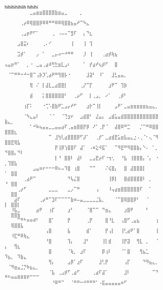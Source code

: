 hihihihihiih
hihihi
⠀⠀⠀⠀⠀⠀⠀⠀⣀⣤⣶⣶⣿⣿⣿⣿⣷⣶⣤⣀⠀⠀⠀⠀⡀⠀⠀⠀⠀⠀⠀⠀⠀⠀⠀⠀⠀⠀⠀⠀⠀⠀⠀⠀⠀⠀⠀⠀⠀⠀⠀⠀⠀⠀⠀⠀⠀⠀⠀⠀
⠀⠀⠀⠀⠀⢀⡴⠿⢿⣿⣿⡿⠿⠿⠛⠛⠿⠿⢿⣿⣿⣦⣤⠞⠉⠳⣄⠀⠀⠀⠀⠀⠀⠀⠀⠀⠀⠀⠀⠀⠀⠀⠀⠀⠀⠀⠀⠀⠀⠀⠀⠀⠀⠀⠀⠀⠀⠀⠀⠀
⠀⠀⠀⠀⠀⢀⣠⡶⠟⠋⠁⠀⠀⠀⠀⢀⠀⠠⠤⠤⠉⣻⠏⠀⠀⡄⠙⣆⠀⠀⠀⠀⠀⠀⠀⠀⠀⠀⠀⠀⠀⠀⠀⠀⠀⠀⠀⠀⠀⠀⠀⠀⠀⠀⠀⠀⠀⠀⠀⠀
⠀⠀⠀⠀⣠⣿⣭⠆⠀⠀⠀⠀⢀⠄⠊⠀⠀⠀⠀⠀⠀⢸⠀⠀⠀⢸⠀⢹⠀⠀⠀⠀⠀⠀⠀⠀⠀⠀⠀⠀⠀⠀⠀⠀⠀⠀⠀⠀⠀⠀⠀⠀⠀⠀⠀⠀⠀⠀⠀⠀
⠀⠀⠀⠀⣩⡾⠁⠀⠀⠀⡠⠀⠁⠀⠀⣀⡤⠴⠒⠚⠛⠛⠀⠀⠀⡸⠀⢸⠀⠀⠀⢀⣴⡾⢷⣦⠀⠀⠀⠀⠀⠀⠀⠀⠀⠀⠀⠀⠀⠀⠀⠀⠀⠀⠀⠀⠀⠀⠀⠀
⢤⣤⡶⠛⠁⠀⠀⡀⠐⠀⣀⣤⢀⣴⠾⢛⣓⣶⣇⣠⠆⠀⠀⠀⠀⠁⠀⡞⣴⠞⢦⡾⠋⠀⠀⣿⠀⠀⠀⠀⠀⠀⠀⠀⠀⠀⠀⠀⠀⠀⠀⠀⠀⠀⠀⠀⠀⠀⠀⠀
⠀⠈⠉⠛⠛⠒⠚⠒⣿⠉⢠⡷⡹⢁⣴⠟⠛⢻⣿⡧⠐⠀⠀⠀⠀⠀⣸⣽⠃⠀⠸⠁⠀⠀⣸⣃⣤⣤⡀⠀⠀⠀⠀⠀⠀⠀⠀⠀⠀⠀⠀⠀⠀⠀⠀⠀⠀⠀⠀⠀
⠀⠀⠀⠀⠀⠀⠀⠀⢿⠀⠌⠀⡇⣼⣇⣀⣴⣿⣿⡇⠀⠀⠀⠀⢀⡜⠉⡏⠀⠀⠀⠀⠀⣰⠟⠉⠀⢹⡷⠀⠀⠀⠀⠀⠀⠀⠀⠀⠀⠀⠀⠀⠀⠀⠀⠀⠀⠀⠀⠀
⠀⠀⠀⠀⠀⠀⠀⠀⣾⠀⠀⠀⡅⣿⣿⣿⣿⣿⣿⠃⠀⠀⢀⡴⠋⠀⠀⡇⢀⣠⡀⠀⠔⠁⠀⠀⢀⡾⠃⠀⠀⠀⠀⠀⠀⠀⠀⠀⠀⠀⠀⠀⠀⠀⠀⠀⠀⠀⠀⠀
⠀⠀⠀⠀⠀⠀⢰⡏⠅⠀⠀⠀⠐⢉⠡⣿⣷⠟⣁⣠⡤⠞⠋⠀⠀⠀⣰⡗⠉⢸⡇⠀⠀⠀⠀⣠⠟⠁⣀⣤⣶⣶⣶⣶⣶⣦⣤⣄⡀⠀⠀⠀⠀⠀⠀⠀⠀⠀⠀⠀
⠀⠀⠀⠀⠀⠀⠈⠳⣄⣤⠇⠀⠀⠀⠈⠈⠀⠀⠈⢙⣲⠖⠀⠀⣠⣾⣿⠃⠀⣜⣤⡄⠀⣠⣾⣥⣤⣾⣿⣿⣿⣿⣿⣿⣿⣿⣿⣿⣿⣷⣄⡀⠀⠀⠀⠀⠀⠀⠀⠀
⠀⠀⠀⠀⠀⠀⠀⠀⠁⠚⠷⢦⣤⣤⣀⣀⣤⣤⣴⠏⢀⣤⣶⣿⣿⡟⡿⠀⠜⠁⢀⡟⠈⠀⠀⣼⣿⠿⠛⣉⠀⠀⠀⡈⠉⠛⠿⣿⣿⣿⣿⣿⣆⠀⠀⠀⠀⠀⠀⠀
⠀⠀⠀⠀⠀⠀⠀⠀⠀⠀⠀⠀⠀⠀⠉⠀⣸⢳⢇⣴⣿⣿⣿⡿⠋⡼⠁⠀⠀⢀⡞⠁⣀⣴⣾⣟⣥⣶⣧⣤⣄⣐⠠⢀⠈⠂⢄⠈⠻⣿⣿⣟⢿⣧⠀⠀⠀⠀⠀⠀
⠀⠀⠀⠀⠀⠀⠀⠀⠀⠀⠀⠀⠀⠀⠀⠀⡟⢸⡿⢱⣿⣿⠏⠀⣼⠁⠀⠠⠶⣕⠺⣯⠁⠀⠀⠉⠻⣟⠛⠻⣿⣿⣷⡄⠑⠄⠀⠁⡀⠙⣿⣿⡄⠙⠇⠀⠀⠀⠀⠀
⠀⠀⠀⠀⠀⠀⠀⠀⠀⠀⠀⠀⠀⠀⠀⠀⡇⠘⠀⣿⣿⠇⠀⣼⠇⠀⠀⣀⣠⣟⡴⠏⠐⢲⢂⠀⠀⠘⣧⠀⢸⣿⣿⣿⡄⠈⡄⠀⠐⡀⢹⣿⣧⠀⠀⠀⠀⠀⠀⠀
⠀⠀⠀⠀⠀⠀⠀⠀⠀⣠⣤⠶⠖⠒⠒⠒⠿⠦⠤⠹⣿⠀⢰⣿⠀⠀⠀⠉⠉⠀⠀⠀⠌⢮⣿⡄⠀⠀⣿⠀⣼⣿⣿⣿⡇⠀⠀⠀⠀⠁⠀⣿⣿⠀⠀⠀⠀⠀⠀⠀
⠀⠀⠀⠀⠀⠀⢀⣴⠟⠉⠀⠀⠀⠀⠀⠀⠀⠀⠀⠀⠙⢧⣌⣿⠀⠀⠀⠀⠀⠀⠀⠀⠀⢸⡿⡇⠀⠀⣿⣾⣿⣿⣿⣿⠇⠀⡀⠀⠀⠘⠀⣿⣿⠀⠀⠀⠀⠀⠀⠀
⠀⠀⠀⠀⢀⡴⠋⠀⠀⠀⠀⠀⠀⠀⣀⣀⣀⠀⠀⠀⣀⡠⠉⠛⠀⠀⠀⠀⠀⢠⠀⠀⠀⠸⢤⣴⣶⣿⣿⣿⣿⣿⣿⠏⠀⠀⠁⠀⠀⠀⠀⣿⣿⠀⠀⠀⠀⠀⠀⠀
⠀⠀⠀⣴⠏⠀⠀⠀⠀⠀⠀⢀⡴⠛⠉⣹⠏⠉⠉⠉⠉⣷⠶⠤⣤⣀⣀⣀⣀⣈⣧⡀⠀⠀⠀⠈⠉⣿⢿⣿⣿⡿⠃⠀⠀⠈⠀⠀⠀⡇⠀⣿⣿⡇⠀⠀⠀⠀⠀⠀
⠀⠀⠸⣧⣀⠀⠀⠀⠀⠀⣴⠟⠀⠀⢰⡏⠀⠀⠀⠀⣰⠃⠀⠀⠀⠀⠈⣿⠉⠉⠀⠙⣶⣄⠀⠀⠀⠀⣰⣿⠟⠀⠀⠀⠀⠃⠀⠀⠀⠀⠀⣿⣿⣷⠀⠀⠀⠀⠀⠀
⠀⠀⠀⠀⠉⠛⠓⠶⠶⠾⠃⠀⠀⠀⣿⠁⠀⠀⠀⠀⡟⠀⠀⠀⠀⠀⢀⡟⠀⠀⠀⠀⣿⠘⣇⠀⠀⢠⣿⠋⢀⣤⣦⠀⠀⠀⠀⠀⢰⠀⠀⢿⣿⣿⣧⠀⠀⠀⠀⠀
⠀⠀⠀⠀⠀⠀⠀⠀⠀⠀⠀⠀⠀⢠⣿⠀⠀⠀⠀⠀⣧⠀⠀⠀⠀⠀⣾⠁⠀⠀⠀⠀⡟⢠⡇⠀⠀⢸⢃⣴⠟⠁⣿⠀⠀⠀⠀⠀⢸⠀⠀⠸⣏⠛⠿⢷⣄⠀⠀⠀
⠀⠀⠀⠀⠀⠀⠀⠀⠀⠀⠀⠀⠀⠘⣿⠀⠀⠀⠀⠀⢹⡄⠀⠀⠀⣸⠃⠀⠀⠀⠀⢸⡇⣾⠀⠀⠀⢸⡟⣽⠀⠀⢻⣇⠀⡀⠀⠀⠈⡄⠀⠀⢻⣆⠀⠀⠀⠀⠀⠀
⠀⠀⠀⠀⠀⠀⠀⠀⠀⠀⠀⠀⠀⠀⣿⠀⠀⠀⠀⠀⠈⢷⡀⠀⣰⠏⠀⠀⠀⠀⠀⡿⢰⠇⠀⠀⠀⠈⠁⣿⠀⠀⠀⢻⣦⣁⠀⠀⠀⠹⣦⡀⠀⠹⣷⣄⠀⠀⠀⠀
⠀⠀⠀⠀⠀⠀⠀⠀⠀⠀⠀⠀⠀⠀⢻⡄⠀⠀⠀⠀⣠⡿⠁⣰⠏⠀⠀⠀⠀⠀⣸⢃⡟⠀⠀⠀⠀⠀⢠⡏⠀⠀⠀⠀⠙⠻⣦⣄⡀⠀⠈⠻⣶⣤⣈⡙⠷⣦⣄⡀
⠀⠀⠀⠀⠀⠀⠀⠀⠀⠀⠀⠀⠀⠀⠈⣧⠀⢀⣠⡾⠋⢀⣴⠋⠀⠀⠀⠀⢀⣴⠏⣼⠁⠀⠀⠀⠀⠀⣸⠇⠀⠀⠀⠀⠀⠀⠀⠉⠙⠛⠓⠶⠶⠿⠿⠿⠟⠉⠉⠉
⠀⠀⠀⠀⠀⠀⠀⠀⠀⠀⠀⠀⠀⠀⠀⠘⠿⠛⠉⠀⠀⠈⠛⠛⠒⠚⠛⠛⠛⠁⠠⣯⣤⣤⣤⣤⣤⠶⠋⠀⠀⠀⠀⠀⠀⠀⠀⠀⠀⠀⠀⠀⠀⠀⠀⠀⠀⠀⠀⠀